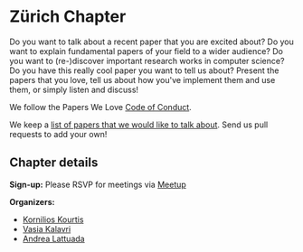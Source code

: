 # Zürich Chapter

Do you want to talk about a recent paper that you are excited about? Do you want to explain fundamental papers of your field to a wider audience? Do you want to (re-)discover important research works in computer science? Do you have this really cool paper you want to tell us about? Present the papers that you love, tell us about how you've implement them and use them, or simply listen and discuss!

We follow the Papers We Love [Code of Conduct](https://github.com/papers-we-love/zurich/blob/master/code-of-conduct.md).

We keep a [list of papers that we would like to talk about](https://github.com/papers-we-love/zurich/blob/master/paper_ideas.md). Send us pull requests to add your own!

## Chapter details

**Sign-up:** Please RSVP for meetings via [Meetup](https://www.meetup.com/Papers-we-love-Zurich/)

**Organizers:**

- [Kornilios Kourtis](https://twitter.com/kkourt)
- [Vasia Kalavri](https://twitter.com/vkalavri)
- [Andrea Lattuada](https://twitter.com/utaal)
